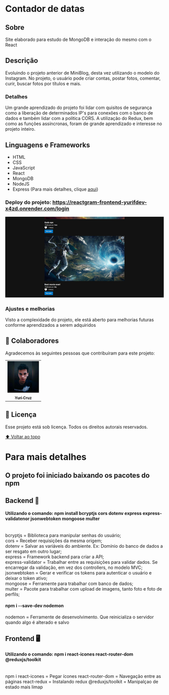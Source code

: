 # Contador de datas

<!---Esses são exemplos. Veja https://shields.io para outras pessoas ou para personalizar este conjunto de escudos. Você pode querer incluir dependências, status do projeto e informações de licença aqui--->
## Sobre
Site elaborado para estudo de MongoDB e interação do mesmo com o React<br>

## Descrição
Evoluindo o projeto anterior de MiniBlog, desta vez utilizando o modelo do Instagram. No projeto, o usuário pode criar contas, postar fotos, comentar, curir, buscar fotos por títulos e mais.

### Detalhes
Um grande aprendizado do projeto foi lidar com quisitos de segurança como a liberação de determinados IP's para conexões com o banco de dados e também lidar com a política CORS. A utilização do Redux, bem como as funções assíncronas, foram de grande aprendizado e interesse no projeto inteiro.

<div id='comeco'>
 </div>

## Linguagens e Frameworks
- HTML
- CSS
- JavaScript
- React
- MongoDB
- NodeJS
- Express
(Para mais detalhes, clique [aqui](README.md##Backend))

### Deploy do projeto: https://reactgram-frontend-yurifdev-x4zd.onrender.com/login

<img src="https://raw.githubusercontent.com/YuriCF1/Proj.Study-React-12/main/Readme%20Example.png" alt="imagem do site">

### Ajustes e melhorias

Visto a complexidade do projeto, ele está aberto para melhorias futuras conforme aprendizados a serem adquiridos

## 🤝 Colaboradores

Agradecemos às seguintes pessoas que contribuíram para este projeto:

<table>
  <tr>
    <td align="center">
      <a href="https://www.linkedin.com/in/yf19/">
        <img src="https://github.com/YuriCF1/YuriCF1/blob/main/99689063.jpg" width="100px;" alt="Foto do Yuri Cruz no GitHub"/><br>
        <sub>
          <b>Yuri Cruz</b>
        </sub>
      </a>
    </td>
 
</table>


## 📝 Licença

Esse projeto está sob licença. Todos os direitos autorais reservados.

[⬆ Voltar ao topo](#comeco)<br>

<!-- COISAS PARA FAZER -->
<!-- Fazer o retorno da home caso token expire V-->
<!-- DELETAR LIKE V-->
<!-- HOOK PARA LIKE DE FOTO, PHOTOITEM E HOME -->
<!-- Componentizar o loading? if(loading) {return Carregando...} -->
<!-- Componentizar a o map de photo na Home e Search, e fotos zeradas-->
<!-- DELETAR COMENTÁRIO -->
# Para mais detalhes

## O projeto foi iniciado baixando os pacotes do npm

## Backend 💽

#### Utilizando o comando: npm install bcryptjs cors dotenv express express-validatenor jsonwebtoken mongoose multer

</br>
bcryptjs = Biblioteca para manipular senhas do usuário; </br>
cors = Receber requisições da mesma origem; </br>
dotenv = Salvar as variáveis do ambiente. Ex: Domínio do banco de dados a ser resgato em outro lugar; </br>
express = Framework backend para criar a API; </br>
express-validator = Trabalhar entre as requisições para validar dados. Se encarregar da validação, em vez dos controllers, no modelo MVC; </br>
jsonwebtoken = Gerar e verificar os tokens para autenticar o usuário e deixar o token ativo; </br>
mongoose = Ferramente para trabalhar com banco de dados; </br>
multer = Pacote para trabalhar com upload de imagens, tanto foto e foto de perfils; </br>

#### npm i --save-dev nodemon
nodemon = Ferramente de desenvolvimento. Que reinicializa o servidor quando algo é alterado e salvo

## Frontend 🖥️

#### Utilizando o comando: npm i react-icones react-router-dom @reduxjs/toolkit

</br>
npm i react-icones = Pegar ícones
react-router-dom = Navegação entre as páginas
react-redux = Instalando redux
@reduxjs/toolkit = Manipalçao de estado mais limap

<!--
[v] - Backend
[v] - Frontend iniciado recentemente
[v] - Resolvendo bug do curso, desfazendo autentificação após expiração do token
-->
